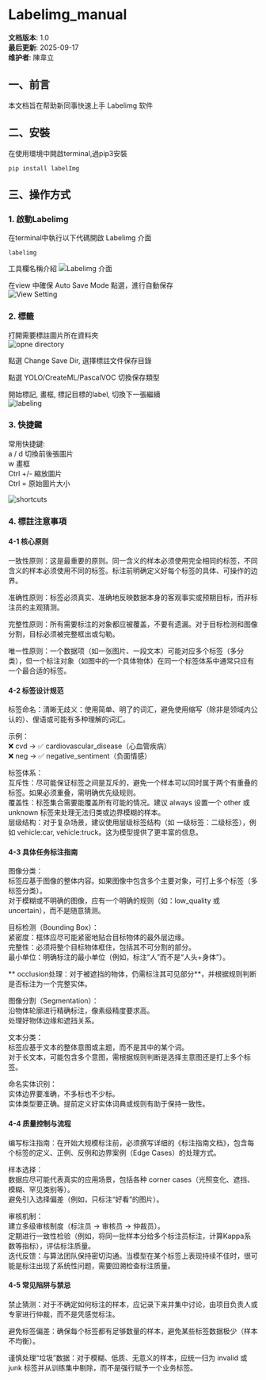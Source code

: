 # Labelimg_manual

**文档版本**: 1.0  
**最后更新**: 2025-09-17  
**维护者**: 陳韋立  


## 一、前言

本文档旨在帮助新同事快速上手 Labelimg 软件  

## 二、安裝

在使用環境中開啟terminal,過pip3安裝  

```
pip install labelImg
```

## 三、操作方式

### 1. 啟動Labelimg
在terminal中執行以下代碼開啟 Labelimg 介面  

```
labelimg
```

工具欄名稱介紹
![Labelimg 介面](images/lablimg_interface.png)  

在view 中確保 Auto Save Mode 點選，進行自動保存  
![View Setting](images/view_setting.png)  


### 2. 標籤

打開需要標註圖片所在資料夾  
![opne directory](images/opne_dir.png)  

點選 Change Save Dir, 選擇標註文件保存目錄  

點選 YOLO/CreateML/PascalVOC 切換保存類型  

開始標記, 畫框, 標記目標的label, 切換下一張繼續  
![labeling](images/start_label.png)  


### 3. 快捷鍵

常用快捷鍵:  
a / d 切換前後張圖片  
w 畫框  
Ctrl +/- 縮放圖片  
Ctrl = 原始圖片大小  

![shortcuts](images/shortcut.png)  


### 4. 標註注意事項  

#### 4-1 核心原则  

一致性原则：这是最重要的原则。同一含义的样本必须使用完全相同的标签，不同含义的样本必须使用不同的标签。标注前明确定义好每个标签的具体、可操作的边界。  

准确性原则：标签必须真实、准确地反映数据本身的客观事实或预期目标，而非标注员的主观猜测。  

完整性原则：所有需要标注的对象都应被覆盖，不要有遗漏。对于目标检测和图像分割，目标必须被完整框出或勾勒。  

唯一性原则：一个数据项（如一张图片、一段文本）可能对应多个标签（多分类），但一个标注对象（如图中的一个具体物体）在同一个标签体系中通常只应有一个最合适的标签。  

#### 4-2 标签设计规范

标签命名：清晰无歧义：使用简单、明了的词汇，避免使用缩写（除非是领域内公认的）、俚语或可能有多种理解的词汇。  

示例：  
❌ cvd -> ✅ cardiovascular_disease（心血管疾病）  
❌ neg -> ✅ negative_sentiment（负面情感）  

标签体系：  
互斥性：尽可能保证标签之间是互斥的，避免一个样本可以同时属于两个有重叠的标签。如果必须重叠，需明确优先级规则。  
覆盖性：标签集合需要能覆盖所有可能的情况。建议 always 设置一个 other 或 unknown 标签来处理无法归类或边界模糊的样本。  
层级结构：对于复杂场景，建议使用层级标签结构（如 一级标签：二级标签），例如 vehicle:car, vehicle:truck。这为模型提供了更丰富的信息。  

#### 4-3 具体任务标注指南

图像分类：  
标签应基于图像的整体内容。如果图像中包含多个主要对象，可打上多个标签（多标签分类）。  
对于模糊或不明确的图像，应有一个明确的规则（如：low_quality 或 uncertain），而不是随意猜测。  

目标检测（Bounding Box）：  
紧密度：框体应尽可能紧密地贴合目标物体的最外层边缘。  
完整性：必须将整个目标物体框住，包括其不可分割的部分。  
最小单位：明确标注的最小单位（例如，标注“人”而不是“人头+身体”）。  

** occlusion处理：对于被遮挡的物体，仍需标注其可见部分**，并根据规则判断是否标注为一个完整实体。  

图像分割（Segmentation）：  
沿物体轮廓进行精确标注，像素级精度要求高。  
处理好物体边缘和遮挡关系。  

文本分类：  
标签应基于文本的整体意图或主题，而不是其中的某个词。  
对于长文本，可能包含多个意图，需根据规则判断是选择主意图还是打上多个标签。   

命名实体识别：  
实体边界要准确，不多标也不少标。  
实体类型要正确。提前定义好实体词典或规则有助于保持一致性。  

#### 4-4 质量控制与流程

编写标注指南：在开始大规模标注前，必须撰写详细的《标注指南文档》，包含每个标签的定义、正例、反例和边界案例（Edge Cases）的处理方式。  


样本选择：  
数据应尽可能代表真实的应用场景，包括各种 corner cases（光照变化、遮挡、模糊、罕见类别等）。  
避免引入选择偏差（例如，只标注“好看”的图片）。  

审核机制：  
建立多级审核制度（标注员 -> 审核员 -> 仲裁员）。  
定期进行一致性检验（例如，将同一批样本分给多个标注员标注，计算Kappa系数等指标），评估标注质量。  
迭代反馈：与算法团队保持密切沟通。当模型在某个标签上表现持续不佳时，很可能是标注出现了系统性问题，需要回溯检查标注质量。  

#### 4-5 常见陷阱与禁忌

禁止猜测：对于不确定如何标注的样本，应记录下来并集中讨论，由项目负责人或专家进行仲裁，而不是凭感觉标注。  

避免标签偏差：确保每个标签都有足够数量的样本，避免某些标签数据极少（样本不均衡）。  

谨慎处理“垃圾”数据：对于模糊、低质、无意义的样本，应统一归为 invalid 或 junk 标签并从训练集中剔除，而不是强行赋予一个业务标签。  